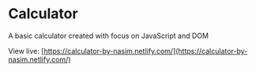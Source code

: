 # Calculator
A basic calculator created with focus on JavaScript and DOM

View live: [https://calculator-by-nasim.netlify.com/](https://calculator-by-nasim.netlify.com/)
